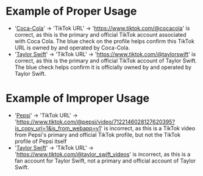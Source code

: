 # Example of Proper Usage
* '[Coca-Cola](https://golden.com/wiki/The_Coca-Cola_Company-BG8K)' -> 'TikTok URL' -> 'https://www.tiktok.com/@cocacola' is correct, as this is the primary and official TikTok account associated with Coca Cola. The blue check on the profile helps confirm this TikTok URL is owned by and operated by Coca-Cola.
* '[Taylor Swift](https://golden.com/wiki/Taylor_Swift-VKZ3DY5)' -> 'TikTok URL' -> 'https://www.tiktok.com/@taylorswift' is correct, as this is the primary and official TikTok account of Taylor Swift. The blue check helps confirm it is officially owned by and operated by Taylor Swift.

# Example of Improper Usage
* '[Pepsi](https://golden.com/wiki/Pepsi-63AED)' -> 'TikTok URL' -> 'https://www.tiktok.com/@pepsi/video/7122146028127620395?is_copy_url=1&is_from_webapp=v1' is incorrect, as this is a TikTok video from Pepsi's primary and official TikTok profile, but not the TikTok profile of Pepsi itself
* '[Taylor Swift](https://golden.com/wiki/Taylor_Swift-VKZ3DY5)' -> 'TikTok URL' -> 'https://www.tiktok.com/@taylor_swift_videos' is incorrect, as this is a fan account for Taylor Swift, not a primary and official account of Taylor Swift.